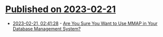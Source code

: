 # [Published on 2023-02-21](index.md)

* [2023-02-21, 02:41:28](https://lobste.rs/s/amutst/are_you_sure_you_want_use_mmap_your) - [Are You Sure You Want to Use MMAP in Your Database Management System?](https://db.cs.cmu.edu/papers/2022/cidr2022-p13-crotty.pdf)
